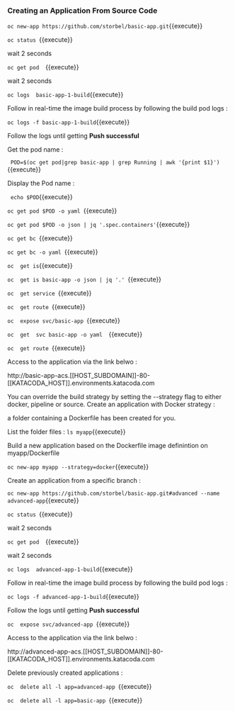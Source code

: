 ### Creating an Application From Source Code

`oc new-app https://github.com/storbel/basic-app.git`{{execute}}

`oc status `{{execute}}

wait 2 seconds

`oc get pod  `{{execute}}

wait 2 seconds

`oc logs  basic-app-1-build`{{execute}}

Follow in real-time the image build process by following the build pod logs :


`oc logs -f basic-app-1-build`{{execute}}

Follow the logs until getting **Push successful**


Get the pod name :

` POD=$(oc get pod|grep basic-app | grep Running | awk '{print $1}')`{{execute}}

Display the Pod name :

` echo $POD`{{execute}}

`oc get pod $POD -o yaml `{{execute}}

`oc get pod $POD -o json | jq '.spec.containers'`{{execute}}

`oc get bc `{{execute}}

`oc get bc -o yaml `{{execute}}

`oc  get is`{{execute}}

`oc  get is basic-app -o json | jq '.' `{{execute}}



`oc  get service `{{execute}}

`oc  get route `{{execute}}

`oc  expose svc/basic-app `{{execute}}


`oc  get  svc basic-app -o yaml  `{{execute}}

`oc  get route `{{execute}}

Access to the application via the link belwo :


http://basic-app-acs.[[HOST_SUBDOMAIN]]-80-[[KATACODA_HOST]].environments.katacoda.com


You can override the build strategy by setting the --strategy flag to either docker, pipeline or source.
Create an application with Docker strategy :


a folder containing a Dockerfile has been created for you.

List the folder files :
`ls myapp`{{execute}}

Build a new application based on the Dockerfile image definintion on myapp/Dockerfile

`oc new-app myapp --strategy=docker`{{execute}}


Create an application from a specific branch :

`oc new-app https://github.com/storbel/basic-app.git#advanced --name advanced-app`{{execute}}

`oc status `{{execute}}

wait 2 seconds

`oc get pod  `{{execute}}

wait 2 seconds

`oc logs  advanced-app-1-build`{{execute}}

Follow in real-time the image build process by following the build pod logs :


`oc logs -f advanced-app-1-build`{{execute}}

Follow the logs until getting **Push successful**

`oc  expose svc/advanced-app `{{execute}}

Access to the application via the link belwo :

http://advanced-app-acs.[[HOST_SUBDOMAIN]]-80-[[KATACODA_HOST]].environments.katacoda.com


Delete previously created applications :

`oc  delete all -l app=advanced-app `{{execute}}

`oc  delete all -l app=basic-app `{{execute}}

